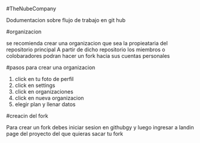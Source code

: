 #TheNubeCompany

Dodumentacion sobre flujo de trabajo en git hub

#organizacion

se recomienda crear una organizacion que sea la propieataria del repositorio principal
A partir de dicho repositorio los miembros o colobaradores podran hacer un fork hacia sus cuentas
personales

#pasos para crear una  organizacion

1. click en tu foto de perfil
2. click en settings
3. click en organizaciones
4. click en nueva organizacion
5. elegir plan y llenar datos

#creacin del fork

Para crear un fork debes iniciar sesion en githubgy y luego ingresar a landin page del
proyecto del que quieras sacar tu fork
